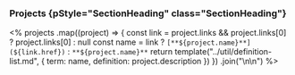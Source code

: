 ### Projects {pStyle="SectionHeading" class="SectionHeading"}

<%
    projects
        .map((project) => {
            const link = project.links && project.links[0]
                ? project.links[0]
                : null
            const name = link
                ? `[**${project.name}**](${link.href})`
                : `**${project.name}**`
            return template("../util/definition-list.md", { 
                term: name, 
                definition: project.description
            })
        })
        .join("\n\n")
%>
